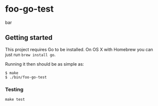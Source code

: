 # foo-go-test

bar

## Getting started

This project requires Go to be installed. On OS X with Homebrew you can just run `brew install go`.

Running it then should be as simple as:

```console
$ make
$ ./bin/foo-go-test
```

### Testing

`make test`
